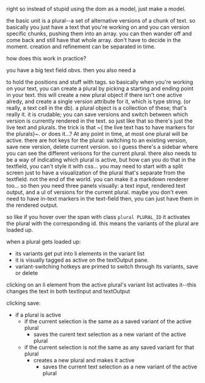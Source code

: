 right so instead of stupid using the dom as a model, just make a model.

the basic unit is a plural--a set of alternative versions of a chunk of text.  so basically you just have a text that you're working on and you can version specific chunks, pushing them into an array. you can then wander off and come back and still have that whole array. don't have to decide in the moment. creation and refinement can be separated in time.

how does this work in practice?

you have a big text field obvs. then you also need a <p></p> to hold the positions and stuff with tags. so basically when you're working on your text, you can create a plural by picking a starting and ending point in your text. this will create a new plural object if there isn't one active alredy, and create a single version attribute for it, which is type string. (or really, a text cell in the db). a plural object is a collection of these; that's really it. it is crudable; you can save versions and switch between which version is currently rendered in the text.  so just like that  so there's just the live text and plurals. the trick is that ~{ the live text has to have markers for the plurals}~. or does it...?  At any point in time, at most one plural will be active. there are hot keys for the plural: switching to an existing version, save new version, delete current version. so i guess there's a sidebar where you can see the different verisons for the current plural. there also needs to be a way of indicating which plural is active, but how can you do that in the textfield, you can't style it with css... you may need to start with a split screen just to have a visualization of the plural that's separate from the textfield. not the end of the world. you can make it a markdown renderer too...  so then you need three panels visually: a text input, rendered text output, and a ul of versions for the current plural. maybe you don't even need to have in-text markers in the text-field then, you can just have them in the rendered output.


so like if you hover over the span with class `plural PLURAL_ID` it activates the plural with the corresponding id. this means the variants of the plural are loaded up.

when a plural gets loaded up:


* its variants get put into li elements in the variant list
* it is visually tagged as active on the textOutput pane.
* variant-switching hotkeys are primed to switch through its variants, save or delete

clicking on an li element from the active plural's variant list activates it--this changes the text in both textInput and textOutput

clicking save:
  * if a plural is active
    * if the current selection is the same as a saved variant of the active plural
      * saves the curent text selection as a new variant of the active plural
    * if the current selection is not the same as any saved variant for that plural
      * creates a new plural and makes it active
        * saves the current text selection as a new variant of the active plural

